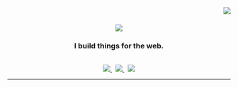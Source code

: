<img align="right" src="https://visitor-badge.laobi.icu/badge?page_id=thisiskhizar.thisiskhizar&left_text=Profile%20Traffic" />

<h1 align="center">
    <img src="https://readme-typing-svg.demolab.com?font=Fira+Code&weight=500&size=30&duration=4000&pause=500&center=true&vCenter=true&width=640&lines=Hi+there!+%F0%9F%91%8B;I'm+Khizar+Abbasi.;Occasional+free+software+advocate." />
</h1>

<h3 align="center">I build things for the web.</h3>

<br/>

<div align="center"> 
  <a href="mailto:letsmailkhizar@gmail.com">
    <img src="https://img.shields.io/badge/Gmail-2c3e50?style=for-the-badge&logo=gmail&logoColor=red" />
  </a>
    &nbsp;
  <a href="https://www.linkedin.com/in/thisiskhizar">
    <img src="https://img.shields.io/badge/LinkedIn-0077B5?style=for-the-badge&logo=linkedin&logoColor=white" target="_blank" />
  </a>
    &nbsp;
  <a href="https://thisiskhizar.github.io/portfolio-website/">
     <img src="https://img.shields.io/badge/Portfolio-44bd32?style=for-the-badge&logo=Ghost&logoColor=white" target="_blank" /> <!-- sqlite, safari, google-chrome are other good icon options -->
  </a>
</div>

 <hr/>
